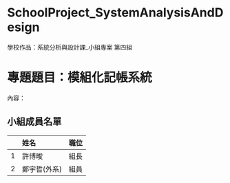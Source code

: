 # SchoolProject_SystemAnalysisAndDesign
學校作品：系統分析與設計課_小組專案
第四組
# 專題題目：模組化記帳系統
內容：

## 小組成員名單
|  | 姓名 | 職位 |
|---:|:---|---|
| 1 | 許博畯 | 組長 |
| 2 | 鄭宇哲(外系) | 組員 |
